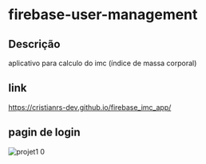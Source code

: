 # firebase-user-management

## Descrição
aplicativo para calculo do imc (índice de massa corporal)

## link
https://cristianrs-dev.github.io/firebase_imc_app/

## pagin de login
![projet1 0](https://github.com/eclipseCJP/autenticar/assets/58758617/16154fc2-8935-4b9c-99ad-d71bac8c0cd2)
